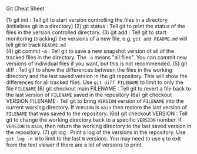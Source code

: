 Git Cheat Sheet

(1)  git init      : Tell git to start version controlling the files in a directory
                     (initialises git in a directory)
(2)  git status    : Tell git to print the status of the files in the version 
                     controlled directory.
(3)  git add       : Tell git to start monitoring (tracking) the versions of a new
                     file, e.g. `git add README.md` will tell git to track `README.md`   
(4)  git commit -a : Tell git to save a new snapshot version of all of the tracked
                     files in the directory. The `-a` means "all files". You can
                     commit new versions of individual files if you want, but this
                     is not recommended.
(5)  git diff      : Tell git to show the differences between the files in the working
                     directory and the last saved version in the git repository. This will
                     show the differences for all tracked files. Use
                     `git diff FILENAME` to limit to only the file `FILENAME`
(6) git checkout main FILENAME : Tell git to revert a file back to the last version of `FILENAME` 
                                 saved in the repository
(6a) git checkout VERSION FILENAME  : Tell git to bring `VERSION` version of `FILENAME` into the 
                                      current working directory. If `VERSION` is `main` then 
                                      restore the last version of `FILENAME` that was saved
                                      to the repository.
(6b) git checkout VERSION  : Tell git to change the working directory back to a specific `VERSION`
                             number. If `VERSION` is `main`, then return the working directory to
                             the last saved version in the repository.
(7)  git log               : Print a log of the versions in the repository. Use `git log -n N`
                             to limit to the last `N` versions. You may need to use `q` to exit
                             from the text viewer if there are a lot of versions to print.
